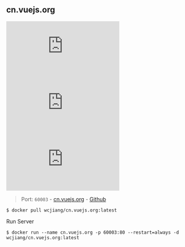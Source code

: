 cn.vuejs.org
---
[![Docker Image Version (latest by date)](https://img.shields.io/docker/v/wcjiang/cn.vuejs.org)](https://hub.docker.com/r/wcjiang/cn.vuejs.org) ![Docker Image Size (latest by date)](https://img.shields.io/docker/image-size/wcjiang/cn.vuejs.org) ![Docker Pulls](https://img.shields.io/docker/pulls/wcjiang/cn.vuejs.org)

> Port: `60003` - [cn.vuejs.org](https://cn.vuejs.org/)  - [Github](https://github.com/vuejs-translations/docs-zh-cn)

```shell
$ docker pull wcjiang/cn.vuejs.org:latest
```

Run Server

```shell
$ docker run --name cn.vuejs.org -p 60003:80 --restart=always -d wcjiang/cn.vuejs.org:latest
```
